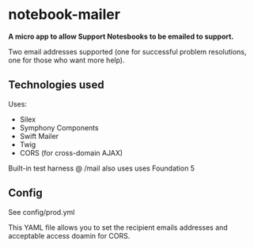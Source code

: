 # notebook-mailer

**A micro app to allow Support Notesbooks to be emailed to support.**

Two email addresses supported (one for successful problem resolutions, one for those who want more help).

## Technologies used

Uses:

* Silex
* Symphony Components
* Swift Mailer
* Twig
* CORS (for cross-domain AJAX)

Built-in test harness @ /mail also uses uses Foundation 5

## Config

See config/prod.yml

This YAML file allows you to set the recipient emails addresses and acceptable access doamin for CORS.
